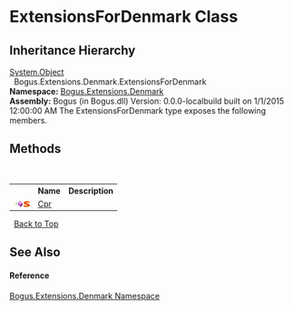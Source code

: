# ExtensionsForDenmark Class
 


## Inheritance Hierarchy
<a href="http://msdn2.microsoft.com/en-us/library/e5kfa45b" target="_blank">System.Object</a><br />&nbsp;&nbsp;Bogus.Extensions.Denmark.ExtensionsForDenmark<br />
**Namespace:**&nbsp;<a href="N_Bogus_Extensions_Denmark">Bogus.Extensions.Denmark</a><br />**Assembly:**&nbsp;Bogus (in Bogus.dll) Version: 0.0.0-localbuild built on 1/1/2015 12:00:00 AM
The ExtensionsForDenmark type exposes the following members.


## Methods
&nbsp;<table><tr><th></th><th>Name</th><th>Description</th></tr><tr><td>![Public method](media/pubmethod.gif "Public method")![Static member](media/static.gif "Static member")</td><td><a href="M_Bogus_Extensions_Denmark_ExtensionsForDenmark_Cpr">Cpr</a></td><td /></tr></table>&nbsp;
<a href="#extensionsfordenmark-class">Back to Top</a>

## See Also


#### Reference
<a href="N_Bogus_Extensions_Denmark">Bogus.Extensions.Denmark Namespace</a><br />